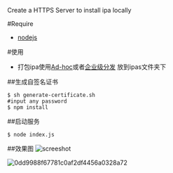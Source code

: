 Create a HTTPS Server to install ipa locally

#Require
* [nodejs](https://nodejs.org/)

#使用
* 打包ipa使用[Ad-hoc](https://developer.apple.com/library/ios/documentation/IDEs/Conceptual/AppDistributionGuide/TestingYouriOSApp/TestingYouriOSApp.html)或者[企业级分发](https://developer.apple.com/library/ios/documentation/IDEs/Conceptual/AppDistributionGuide/DistributingEnterpriseProgramApps/DistributingEnterpriseProgramApps.html) 放到ipas文件夹下

##生成自签名证书
```
$ sh generate-certificate.sh
#input any password
$ npm install
```

##启动服务
```
$ node index.js
```

##效果图
![screeshot](https://cloud.githubusercontent.com/assets/4977911/8761994/82e33fc0-2d9e-11e5-873e-dbf6027f26a5.png)

![0dd9988f67781c0af2df4456a0328a72](https://cloud.githubusercontent.com/assets/4977911/8762061/5423ef66-2da0-11e5-9bb5-35fb97c424fa.png)



